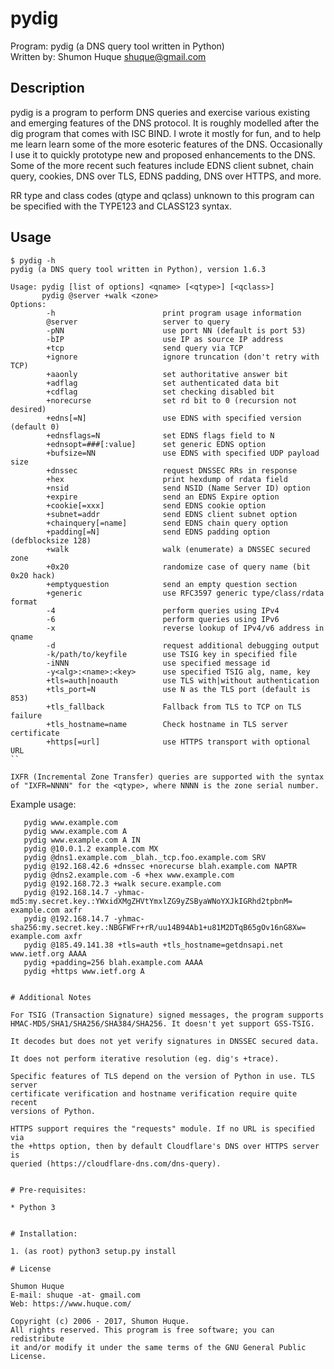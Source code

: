 # pydig

Program:	pydig (a DNS query tool written in Python)  
Written by:	Shumon Huque <shuque@gmail.com>  

## Description

pydig is a program to perform DNS queries and exercise various existing
and emerging features of the DNS protocol. It is roughly modelled after the
dig program that comes with ISC BIND. I wrote it mostly for fun, and to
help me learn learn some of the more esoteric features of the DNS. Occasionally
I use it to quickly prototype new and proposed enhancements to the DNS. Some of
the more recent such features include EDNS client subnet, chain query, cookies,
DNS over TLS, EDNS padding, DNS over HTTPS, and more.

RR type and class codes (qtype and qclass) unknown to this program can be
specified with the TYPE123 and CLASS123 syntax.

## Usage

```
$ pydig -h
pydig (a DNS query tool written in Python), version 1.6.3

Usage: pydig [list of options] <qname> [<qtype>] [<qclass>]
       pydig @server +walk <zone>
Options:
        -h                        print program usage information
        @server                   server to query
        -pNN                      use port NN (default is port 53)
        -bIP                      use IP as source IP address
        +tcp                      send query via TCP
        +ignore                   ignore truncation (don't retry with TCP)
        +aaonly                   set authoritative answer bit
        +adflag                   set authenticated data bit
        +cdflag                   set checking disabled bit
        +norecurse                set rd bit to 0 (recursion not desired)
        +edns[=N]                 use EDNS with specified version (default 0)
        +ednsflags=N              set EDNS flags field to N
        +ednsopt=###[:value]      set generic EDNS option
        +bufsize=NN               use EDNS with specified UDP payload size
        +dnssec                   request DNSSEC RRs in response
        +hex                      print hexdump of rdata field
        +nsid                     send NSID (Name Server ID) option
        +expire                   send an EDNS Expire option
        +cookie[=xxx]             send EDNS cookie option
        +subnet=addr              send EDNS client subnet option
        +chainquery[=name]        send EDNS chain query option
        +padding[=N]              send EDNS padding option (defblocksize 128)
        +walk                     walk (enumerate) a DNSSEC secured zone
        +0x20                     randomize case of query name (bit 0x20 hack)
        +emptyquestion            send an empty question section
        +generic                  use RFC3597 generic type/class/rdata format
        -4                        perform queries using IPv4
        -6                        perform queries using IPv6
        -x                        reverse lookup of IPv4/v6 address in qname
        -d                        request additional debugging output
        -k/path/to/keyfile        use TSIG key in specified file
        -iNNN                     use specified message id
        -y<alg>:<name>:<key>      use specified TSIG alg, name, key
        +tls=auth|noauth          use TLS with|without authentication
        +tls_port=N               use N as the TLS port (default is 853)
        +tls_fallback             Fallback from TLS to TCP on TLS failure
        +tls_hostname=name        Check hostname in TLS server certificate
        +https[=url]              use HTTPS transport with optional URL
``

IXFR (Incremental Zone Transfer) queries are supported with the syntax
of "IXFR=NNNN" for the <qtype>, where NNNN is the zone serial number.

```
Example usage:

       pydig www.example.com
       pydig www.example.com A
       pydig www.example.com A IN
       pydig @10.0.1.2 example.com MX
       pydig @dns1.example.com _blah._tcp.foo.example.com SRV
       pydig @192.168.42.6 +dnssec +norecurse blah.example.com NAPTR
       pydig @dns2.example.com -6 +hex www.example.com
       pydig @192.168.72.3 +walk secure.example.com
       pydig @192.168.14.7 -yhmac-md5:my.secret.key.:YWxidXMgZHVtYmxlZG9yZSByaWNoYXJkIGRhd2tpbnM= example.com axfr
       pydig @192.168.14.7 -yhmac-sha256:my.secret.key.:NBGFWFr+rR/uu14B94Ab1+u81M2DTqB65gOv16nG8Xw= example.com axfr
       pydig @185.49.141.38 +tls=auth +tls_hostname=getdnsapi.net www.ietf.org AAAA
       pydig +padding=256 blah.example.com AAAA
       pydig +https www.ietf.org A
```

# Additional Notes

For TSIG (Transaction Signature) signed messages, the program supports
HMAC-MD5/SHA1/SHA256/SHA384/SHA256. It doesn't yet support GSS-TSIG.

It decodes but does not yet verify signatures in DNSSEC secured data.

It does not perform iterative resolution (eg. dig's +trace).

Specific features of TLS depend on the version of Python in use. TLS server
certificate verification and hostname verification require quite recent
versions of Python.

HTTPS support requires the "requests" module. If no URL is specified via
the +https option, then by default Cloudflare's DNS over HTTPS server is
queried (https://cloudflare-dns.com/dns-query).


# Pre-requisites:

* Python 3


# Installation:

1. (as root) python3 setup.py install

# License

Shumon Huque
E-mail: shuque -at- gmail.com
Web: https://www.huque.com/

Copyright (c) 2006 - 2017, Shumon Huque. 
All rights reserved. This program is free software; you can redistribute 
it and/or modify it under the same terms of the GNU General Public License.
